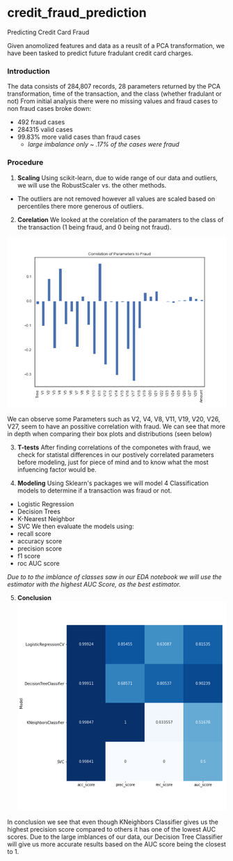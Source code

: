 # credit_fraud_prediction
Predicting Credit Card Fraud

Given anomolized features and data as a reuslt of a PCA transformation, we have been tasked to predict future fradulant credit card charges.

### Introduction
The data consists of 284,807 records, 28 parameters returned by the PCA transformation, time of the transaction, and the class (whether fradulant or not)
From initial analysis there were no missing values and fraud cases to non fraud cases broke down:
* 492 fraud cases
* 284315 valid cases
* 99.83% more valid cases than fraud cases
  * *large imbalance only ~ .17% of the cases were fraud*

### Procedure
  1. **Scaling**
  Using scikit-learn, due to wide range of our data and outliers, we will use the RobustScaler vs. the other methods.
   * The outliers are not removed however all values are scaled based on percentiles there more generous of outliers. 
  2. **Corelation**
  We looked at the corelation of the paramaters to the class of the transaction (1 being fraud, and 0 being not fraud).
  
 ![Pairwise Correlation to Class](https://github.com/enwokoye94/credit_fraud_prediction/blob/master/images/corr_plot.png?raw=true)
  
  We can observe some Parameters such as V2, V4, V8, V11, V19, V20, V26, V27, seem to have an possitive correlation with fraud. We can see that more in depth when comparing their box plots and distributions (seen below)
  
  3. **T-tests**
  After finding correlations of the componetes with fraud, we check for statistal differences in our postively correlated parameters before modeling, just for piece of mind and to know what the most infuencing factor would be. 
  
  
  4. **Modeling** 
  Using Sklearn's packages we will model 4 Classification models to determine if a transaction was fraud or not. 
   * Logistic Regression
   * Decision Trees
   * K-Nearest Neighbor
   * SVC
   We then evaluate the models using:
   * recall score
   * accuracy score
   * precision score
   * f1 score
   * roc AUC score
   
*Due to to the imblance of classes saw in our EDA notebook we will use the estimator with the highest AUC Score, as the best estimator.*

   5. **Conclusion** 
   ![Table (corr plot) of our models and our evaluation parameters](/images/results_table.png?raw=true)
   
   In conclusion we see that even though KNeighbors Classifier gives us the highest precision score compared to others it has one of the lowest AUC scores. Due to the large imblances of our data, our Decision Tree Classifier will give us more accurate results based on the AUC score being the closest to 1. 
